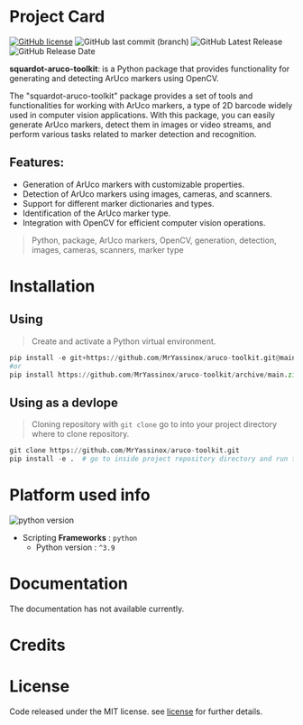 # Project Card
[![GitHub license](https://img.shields.io/github/license/MrYassinox/aruco-toolkit?color=blue)](./LICENSE)
![GitHub last commit (branch)](https://img.shields.io/github/last-commit/MrYassinox/aruco-toolkit/main?color=success&style=flat)
![GitHub Latest Release](https://img.shields.io/github/v/release/MrYassinox/aruco-toolkit)
![GitHub Release Date](https://img.shields.io/github/release-date/MrYassinox/aruco-toolkit?color=success&style=flat)

**squardot-aruco-toolkit**: is a Python package that provides functionality for generating and detecting ArUco markers using OpenCV.

The "squardot-aruco-toolkit" package provides a set of tools and functionalities for working with ArUco markers, a type of 2D barcode widely used in computer vision applications. With this package, you can easily generate ArUco markers, detect them in images or video streams, and perform various tasks related to marker detection and recognition.

## Features:
- Generation of ArUco markers with customizable properties.
- Detection of ArUco markers using images, cameras, and scanners.
- Support for different marker dictionaries and types.
- Identification of the ArUco marker type.
- Integration with OpenCV for efficient computer vision operations.

> Python, package, ArUco markers, OpenCV, generation, detection, images, cameras, scanners, marker type

# Installation
## Using
> Create and activate a Python virtual environment.
```python
pip install -e git+https://github.com/MrYassinox/aruco-toolkit.git@main
#or
pip install https://github.com/MrYassinox/aruco-toolkit/archive/main.zip
```

## Using as a devlope
> Cloning repository with `git clone` go to into your project directory where to clone repository.
```python
git clone https://github.com/MrYassinox/aruco-toolkit.git
pip install -e .  # go to inside project repository directory and run this command.
```

# Platform used info
![python version](https://img.shields.io/static/v1?label=python&message=^3.9&color=yellowgreen&style=flat)

- Scripting __Frameworks__ : ``python``
  - Python version : ``^3.9``

# Documentation
The documentation has not available currently.

# Credits

# License
Code released under the MIT license. see [license](./LICENSE) for further details.